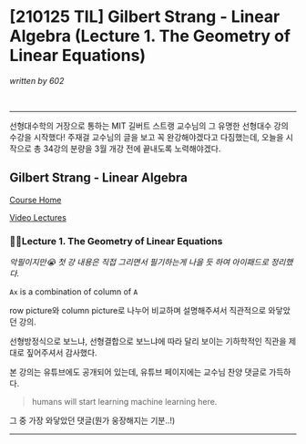 # [210125 TIL] Gilbert Strang - Linear Algebra (Lecture 1. The Geometry of Linear Equations)

_written by 602_

<br/>



---

선형대수학의 거장으로 통하는 MIT 길버트 스트랭 교수님의 그 유명한 선형대수 강의 수강을 시작했다! 주재걸 교수님의 글을 보고 꼭 완강해야겠다고 다짐했는데, 오늘을 시작으로 총 34강의 분량을 3월 개강 전에 끝내도록 노력해야겠다.





## Gilbert Strang - Linear Algebra

[Course Home](https://ocw.mit.edu/courses/mathematics/18-06-linear-algebra-spring-2010/index.htm)

[Video Lectures](https://ocw.mit.edu/courses/mathematics/18-06-linear-algebra-spring-2010/video-lectures/)



### 🏃‍♀️Lecture 1. The Geometry of Linear Equations



_악필이지만😭 첫 강 내용은 직접 그리면서 필기하는게 나을 듯 하여 아이패드로 정리했다._





`Ax` is a combination of column of `A`

row picture와 column picture로 나누어 비교하며 설명해주셔서 직관적으로 와닿았던 강의.

선형방정식으로 보느냐, 선형결합으로 보느냐에 따라 달리 보이는 기하학적인 직관을 제대로 짚어주셔서 감사했다.







본 강의는 유튜브에도 공개되어 있는데, 유튜브 페이지에는 교수님 찬양 댓글로 가득하다.

> humans will start learning machine learning here.

그 중 가장 와닿았던 댓글(뭔가 웅장해지는 기분..!)

---

